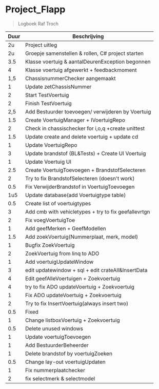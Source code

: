 # Project_Flapp

<!-- | \_ | \_| -->

> Logboek Raf Troch

| Duur | Beschrijving                                      |
| ---- | ------------------------------------------------- |
| 2u   | Project uitleg                                    |
| 2u   | Groepje samenstellen & rollen, C# project starten |
| 3.5  | Klasse voertuig & aantalDeurenException begonnen  |
| 4    | Klasse voertuig afgewerkt + feedbackmoment        |
| 1,5  | ChassisnummerChecker aangemaakt                   |
| 1    | Update zetChassisNummer                           |
| 2    | Start TestVoertuig                                |
| 2    | Finish TestVoertuig                               |
| 2,5  | Add Bestuurder toevoegen/ verwijderen by Voertuig |
| 1.5  | Create VoertuigManager + IVoertuigRepo            |
| 2    | Check in chassischecker for i,o,q +create unittest|
| 1.5  | Update create and delete voertuig + update cd     |
| 1    | Update VoertuigRepo                               |
| 3    | Update brandstof (BL&Tests) + Create UI Voertuig  |
| 1    | Update Voertuig UI                                |
| 2.5  | Create VoertuigToevoegen + BrandstofSelecteren    |
| 2    | Try to fix BrandstofSelecteren (doesn't work)     |
| 0.5  | Fix VerwijderBrandstof in VoertuigToevoegen       |
| 1u5  | Update database(add Voertuigtype table)           |
| 0.5  | Create list of voertuigtypes                      |
| 3    | Add cmb with vehicletypes + try to fix geefallevrtgn|
| 2    | Fix voegVoertuigToe                            |
| 1    | Add geefMerken + GeefModellen                    |
| 1.5  | Add zoekVoertuig(Nummerplaat, merk, model)     |
| 1    | Bugfix ZoekVoertuig                          |
| 2    | ZoekVoertuig from linq to ADO              |
| 1    | Add voertuigUpdateWindow                         |
| 3    | edit updatewindow + sql + edit crateAll&InsertData|
| 4    | Edit geefAlleVoertuigen + Zoekvoertuig |
| 4    | try to fix ADO updateVoertuig + Zoekvoertuig     |
| 1    | Fix ADO updateVoertuig + Zoekvoertuig          |
| 2    | Try to fix InsertVoertuig(always insert two)  |
| 0.5  | Fixed                                          |
| 1 | Change listboxVoertuig + Zoekvoertuig            |
| 0.5 | Delete unused windows                           |
| 1 | Update voertuigToevoegen                        |
| 1    | Add BestuurderBeheerder                          |
| 1    | Delete brandstof by voertuigZoeken        |
| 0.5  | Change lay-out voertuigUpdaten                   |
|  1 | Fix nummerplaatchecker               |
| 2  | fix selectmerk & selectmodel                   |


